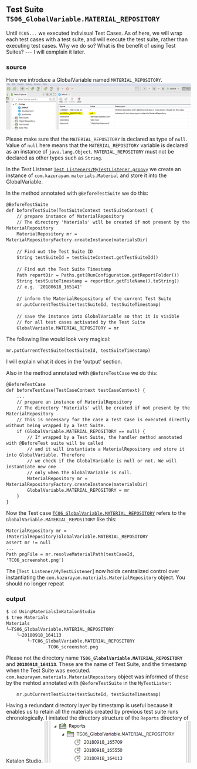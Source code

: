 ## Test Suite `TS06_GlobalVariable.MATERIAL_REPOSITORY`

Until `TC05...` we executed indivisual Test Cases.
As of here, we will wrap each test cases with a test suite,
and will execute the test suite, rather than executing test cases.
Why we do so? What is the benefit of using Test Suites? --- I will exmplain it later.

### source

Here we introduce a GlobalVariable named `MATERIAL_REPOSITORY`.
![MATERIAL_REPOSITORY](docs/images/GlobalVariable.MATERIAL_REPOSITORY.png)

Please make sure that the `MATERIAL_REPOSITORY` is declared as type of `null`. Value of `null` here means that the `MATERIAL_REPOSITORY` variable is declared as an instance of `java.lang.Object`. `MATERIAL_REPOSITORY` must not be declared as other types such as `String`.

In the Test Listener [`Test Listeners/MyTestListener.groovy`](Test%20Listeners/MyTestListener.groovy) we create an instance of `com.kazurayam.materials.Material` and store it into the GlobalVariable.

In the method annotated with `@BeforeTestSuite` we do this:
```
@BeforeTestSuite
def beforeTestSuite(TestSuiteContext testSuiteContext) {
    // prepare instance of MaterialRepository
    // The directory 'Materials' will be created if not present by the MaterialRepository
    MaterialRepository mr = MaterialRepositoryFactory.createInstance(materialsDir)

    // Find out the Test Suite ID
    String testSuiteId = testSuiteContext.getTestSuiteId()

    // Find out the Test Suite Timestamp
    Path reportDir = Paths.get(RunConfiguration.getReportFolder())
    String testSuiteTimestamp = reportDir.getFileName().toString()
    // e.g. '20180618_165141'

    // inform the MaterialRespository of the current Test Suite
    mr.putCurrentTestSuite(testSuiteId, testSuiteTimestamp)

    // save the instance into GlobalVariable so that it is visible
    // for all test cases activated by the Test Suite
    GlobalVariable.MATERIAL_REPOSITORY = mr
```

The following line would look very magical:
```
mr.putCurrentTestSuite(testSuiteId, testSuiteTimestamp)
```
I will explain what it does in the  'output' section.


Also in the method annotated with `@BeforeTestCase` we do this:
```
@BeforeTestCase
def beforeTestCase(TestCaseContext testCaseContext) {
    ...
    // prepare an instance of MaterialRepository
    // The directory 'Materials' will be created if not present by the MaterialRepository
    // This is necessary for the case a Test Case is executed directly without being wrapped by a Test Suite.
    if (GlobalVariable.MATERIAL_REPOSITORY == null) {
        // If wrapped by a Test Suite, the handler method annotated with @BeforeTest suite will be called
        // and it will instantiate a MaterialRepository and store it into GlobalVariable. Therefore
        // we check if the GlobalVariable is null or not. We will instantiate new one
        // only when the GlobalVariable is null.
        MaterialRepository mr = MaterialRepositoryFactory.createInstance(materialsDir)
        GlobalVariable.MATERIAL_REPOSITORY = mr
    }
}
```

Now the Test case [`TC06_GlobalVariable.MATERIAL_REPOSITORY`](Scripts/TC06_GlobalVariable.MATERIAL_REPOSITORY/Script1536640238920.groovy) refers to the `GlobalVariable.MATERIAL_REPOSITORY` like this:
```
MaterialRepository mr = (MaterialRepository)GlobalVariable.MATERIAL_REPOSITORY
assert mr != null
...
Path pngFile = mr.resolveMaterialPath(testCaseId, 'TC06_screenshot.png')

```

The [`Test Listener/MyTestListener`] now holds centralized control over instantiating
the `com.kazurayam.materials.MaterialRepository` object. You should no longer repeat


### output

```
$ cd UsingMaterialsInKatalonStudio
$ tree Materials
Materials
└─TS06_GlobalVariable.MATERIAL_REPOSITORY
    └─20180918_164113
        └─TC06_GlobalVariable.MATERIAL_REPOSITORY
                TC06_screenshot.png
```

Please not the directory name **`TS06_GlobalVariable.MATERIAL_REPOSITORY`** and **`20180918_164113`**. These are the name of Test Suite, and the timestamp when the Test Suite was executed. `com.kazurayam.materials.MaterialRepository` object was informed of these by the mehtod annotated with `@BeforeTestSuite` in the `MyTestLister`:
```
    mr.putCurrentTestSuite(testSuiteId, testSuiteTimestamp)
```

Having a redundant directory layer by timestamp is useful because it enables us to retain all the materials created by previous test suite runs chronologically. I imitated the directory structure of the `Reports` directory of Katalon Studio.
![Reports](./docs/images/Reports.png)
